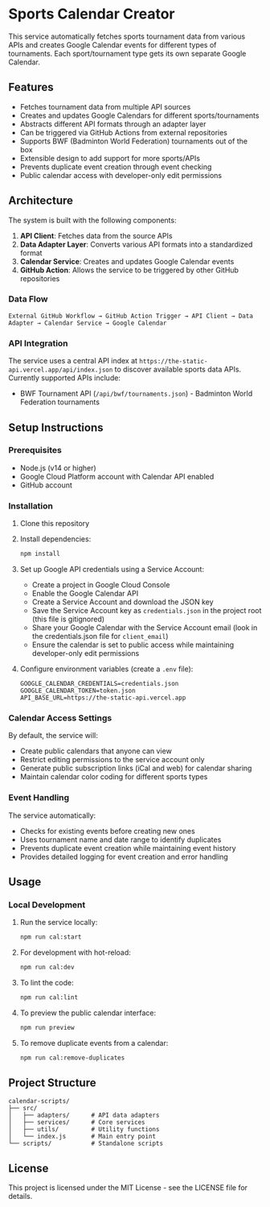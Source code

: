 # Sports Calendar Creator

This service automatically fetches sports tournament data from various APIs and creates Google Calendar events for different types of tournaments. Each sport/tournament type gets its own separate Google Calendar.

## Features

- Fetches tournament data from multiple API sources
- Creates and updates Google Calendars for different sports/tournaments
- Abstracts different API formats through an adapter layer
- Can be triggered via GitHub Actions from external repositories
- Supports BWF (Badminton World Federation) tournaments out of the box
- Extensible design to add support for more sports/APIs
- Prevents duplicate event creation through event checking
- Public calendar access with developer-only edit permissions

## Architecture

The system is built with the following components:

1. **API Client**: Fetches data from the source APIs
2. **Data Adapter Layer**: Converts various API formats into a standardized format
3. **Calendar Service**: Creates and updates Google Calendar events
4. **GitHub Action**: Allows the service to be triggered by other GitHub repositories

### Data Flow

```
External GitHub Workflow → GitHub Action Trigger → API Client → Data Adapter → Calendar Service → Google Calendar
```

### API Integration

The service uses a central API index at `https://the-static-api.vercel.app/api/index.json` to discover available sports data APIs. Currently supported APIs include:

- BWF Tournament API (`/api/bwf/tournaments.json`) - Badminton World Federation tournaments

## Setup Instructions

### Prerequisites

- Node.js (v14 or higher)
- Google Cloud Platform account with Calendar API enabled
- GitHub account

### Installation

1. Clone this repository
2. Install dependencies:
   ```bash
   npm install
   ```

3. Set up Google API credentials using a Service Account:
   - Create a project in Google Cloud Console
   - Enable the Google Calendar API
   - Create a Service Account and download the JSON key
   - Save the Service Account key as `credentials.json` in the project root (this file is gitignored)
   - Share your Google Calendar with the Service Account email (look in the credentials.json file for `client_email`)
   - Ensure the calendar is set to public access while maintaining developer-only edit permissions

4. Configure environment variables (create a `.env` file):
   ```
   GOOGLE_CALENDAR_CREDENTIALS=credentials.json
   GOOGLE_CALENDAR_TOKEN=token.json
   API_BASE_URL=https://the-static-api.vercel.app
   ```

### Calendar Access Settings

By default, the service will:
- Create public calendars that anyone can view
- Restrict editing permissions to the service account only
- Generate public subscription links (iCal and web) for calendar sharing
- Maintain calendar color coding for different sports types

### Event Handling

The service automatically:
- Checks for existing events before creating new ones
- Uses tournament name and date range to identify duplicates
- Prevents duplicate event creation while maintaining event history
- Provides detailed logging for event creation and error handling

## Usage

### Local Development

1. Run the service locally:
   ```bash
   npm run cal:start
   ```

2. For development with hot-reload:
   ```bash
   npm run cal:dev
   ```

3. To lint the code:
   ```bash
   npm run cal:lint
   ```

4. To preview the public calendar interface:
   ```bash
   npm run preview
   ```

5. To remove duplicate events from a calendar:
   ```bash
   npm run cal:remove-duplicates
   ```

## Project Structure

```
calendar-scripts/
├── src/
│   ├── adapters/      # API data adapters
│   ├── services/      # Core services
│   ├── utils/         # Utility functions
│   └── index.js       # Main entry point
└── scripts/           # Standalone scripts
```

## License

This project is licensed under the MIT License - see the LICENSE file for details.
